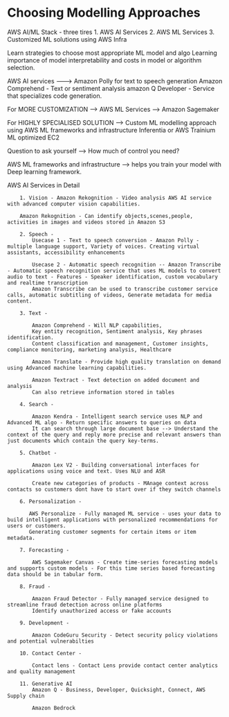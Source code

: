 # Choosing Modelling Approaches

AWS AI/ML Stack - three tires
    1. AWS AI Services
    2. AWS ML Services
    3. Customized ML solutions using AWS Infra


Learn strategies to choose most appropriate ML model and algo
Learning importance of model interpretability and costs in model or algorithm selection.

AWS AI services ---> 
        Amazon Polly for text to speech generation
        Amazon Comprehend - Text or sentiment analysis
        amazon Q Developer - Service that specializes code generation.

For MORE CUSTOMIZATION --> AWS ML Services --> Amazon Sagemaker

For HIGHLY SPECIALISED SOLUTION --> Custom ML modelling approach using AWS ML frameworks and infrastructure
        Inferentia or AWS Trainium
        ML optimized EC2

Question to ask yourself --> How much of control you need? 

AWS ML frameworks and infrastructure --> helps you train your model with Deep learning framework.

AWS AI Services in Detail

        1. Vision - Amazon Rekognition - Video analysis AWS AI service with advanced computer vision capabilities.

        Amazon Rekognition - Can identify objects,scenes,people, activities in images and videos stored in Amazon S3

        2. Speech - 
            Usecase 1 - Text to speech conversion - Amazon Polly - multiple language support, Variety of voices. Creating virtual assistants, accessibility enhancements 

            Usecase 2 - Automatic speech recognition -- Amazon Transcribe - Automatic speech recognition service that uses ML models to convert audio to text - Features - Speaker identification, custom vocabulary and realtime transcription 
            Amazon Transcribe can be used to transcribe customer service calls, automatic subtitling of videos, Generate metadata for media content.

        3. Text - 
           
            Amazon Comprehend - Will NLP capabilities, 
            Key entity recognition, Sentiment analysis, Key phrases identification. 
            Content classification and management, Customer insights, compliance monitoring, marketing analysis, Healthcare 

            Amazon Translate - Provide high quality translation on demand using Advanced machine learning capabilities.

            Amazon Textract - Text detection on added document and analysis
            Can also retrieve information stored in tables

        4. Search - 

            Amazon Kendra - Intelligent search service uses NLP and Advanced ML algo - Return specific answers to queries on data 
            It can search through large document base --> Understand the context of the query and reply more precise and relevant answers than just documents which contain the query key-terms.

        5. Chatbot -

            Amazon Lex V2 - Building conversational interfaces for applications using voice and text. Uses NLU and ASR 

            Create new categories of products - MAnage context across contacts so customers dont have to start over if they switch channels

        6. Personalization - 

           AWS Personalize - Fully managed ML service - uses your data to build intelligent applications with personalized recommendations for users or customers. 
           Generating customer segments for certain items or item metadata.

        7. Forecasting - 
            
            AWS Sagemaker Canvas - Create time-series forecasting models and supports custom models - For this time series based forecasting data should be in tabular form.

        8. Fraud - 
           
            Amazon Fraud Detector - Fully managed service designed to streamline fraud detection across online platforms
            Identify unauthorized access or fake accounts
        
        9. Development - 

            Amazon CodeGuru Security - Detect security policy violations and potential vulnerabilties 
        
        10. Contact Center - 

            Contact lens - Contact Lens provide contact center analytics and quality management

        11. Generative AI 
            Amazon Q - Business, Developer, Quicksight, Connect, AWS Supply chain

            Amazon Bedrock
            
            


